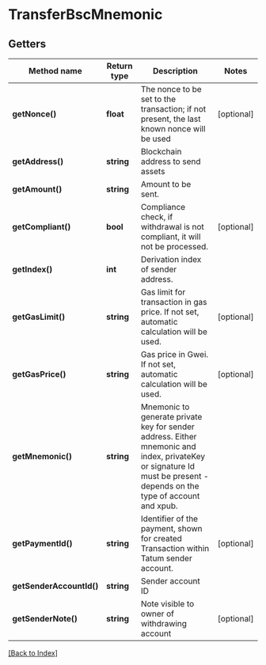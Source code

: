 # TransferBscMnemonic

## Getters

Method name | Return type | Description | Notes
------------ | ------------- | ------------- | -------------
**getNonce()** | **float** | The nonce to be set to the transaction; if not present, the last known nonce will be used | [optional]
**getAddress()** | **string** | Blockchain address to send assets |
**getAmount()** | **string** | Amount to be sent. |
**getCompliant()** | **bool** | Compliance check, if withdrawal is not compliant, it will not be processed. | [optional]
**getIndex()** | **int** | Derivation index of sender address. |
**getGasLimit()** | **string** | Gas limit for transaction in gas price. If not set, automatic calculation will be used. | [optional]
**getGasPrice()** | **string** | Gas price in Gwei. If not set, automatic calculation will be used. | [optional]
**getMnemonic()** | **string** | Mnemonic to generate private key for sender address. Either mnemonic and index, privateKey or signature Id must be present - depends on the type of account and xpub. |
**getPaymentId()** | **string** | Identifier of the payment, shown for created Transaction within Tatum sender account. | [optional]
**getSenderAccountId()** | **string** | Sender account ID |
**getSenderNote()** | **string** | Note visible to owner of withdrawing account | [optional]

[[Back to Index]](../index.md)
